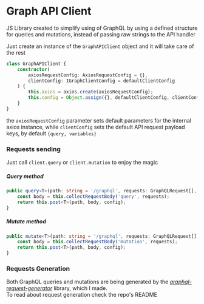 # Graph API Client
JS Library created to simplify using of GraphQL by using a defined structure for queries and mutations, instead of passing raw strings to the API handler

Just create an instance of the `GraphAPIClient` object and it will take care of the rest

```typescript
class GraphAPIClient {
    constructor(
        axiosRequestConfig: AxiosRequestConfig = {}, 
        clientConfig: IGraphClientConfig = defaultClientConfig
    ) {
        this.axios = axios.create(axiosRequestConfig);
        this.config = Object.assign({}, defaultClientConfig, clientConfig);
    }
}
```

the `axiosRequestConfig` parameter sets default parameters for the internal axios instance, while `clientConfig` sets the default API request payload keys, by default `{query, variables}`

### Requests sending

Just call `client.query` or `client.mutation` to enjoy the magic

##### Query method

```typescript
public query<T>(path: string = '/graphql', requests: GraphQLRequest[], config: AxiosRequestConfig = {}): Promise<T> {
    const body = this.collectRequestBody('query', requests);
    return this.post<T>(path, body, config);
}
```

##### Mutate method

```typescript
public mutate<T>(path: string = '/graphql', requests: GraphQLRequest[], config: AxiosRequestConfig = {}): Promise<T> {
    const body = this.collectRequestBody('mutation', requests);
    return this.post<T>(path, body, config);
}
```

### Requests Generation

Both GraphQL queries and mutations are being generated by the [*graphql-request-generator*](https://github.com/CapitanFindusFI/graphql-request-generator)
library, which I made.  
To read about request generation check the repo's README

